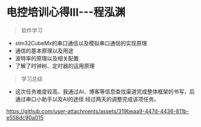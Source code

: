 # 电控培训心得III---程泓渊
> 软件学习
- stm32CubeMx的串口通信以及模拟串口通信的实现原理
- 通信的基本原理以及用途
- 波特率的原理以及相关配置
- 了解了时钟树、定时器的运用原理
>学习总结
- 这次任务难度较高，我通过AI、博客等信息查找渠道完成整体框架的书写，后通过串口小助手以及AI的途径 经过两天的调整完成该项任务。

https://github.com/user-attachments/assets/319beaa9-447d-4436-811b-e558dc90a015

